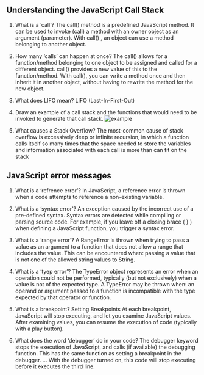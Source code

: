 <!-- from online -->
## Understanding the JavaScript Call Stack

1. What is a ‘call’?
The call() method is a predefined JavaScript method. It can be used to invoke (call) a method with an owner object as an argument (parameter). With call() , an object can use a method belonging to another object.

2. How many ‘calls’ can happen at once?
The call() allows for a function/method belonging to one object to be assigned and called for a different object.
call() provides a new value of this to the function/method. With call(), you can write a method once and then inherit it in another object, without having to rewrite the method for the new object.

3. What does LIFO mean?
LIFO (Last-In-First-Out)

4. Draw an example of a call stack and the functions that would need to be invoked to generate that call stack.
![example](https://cs.gmu.edu/~kauffman/cs222/figs/side-by-side.png)

5. What causes a Stack Overflow?
The most-common cause of stack overflow is excessively deep or infinite recursion, in which a function calls itself so many times that the space needed to store the variables and information associated with each call is more than can fit on the stack

## JavaScript error messages

1. What is a ‘refrence error’?
In JavaScript, a reference error is thrown when a code attempts to reference a non-existing variable.

2. What is a ‘syntax error’?
An exception caused by the incorrect use of a pre-defined syntax. Syntax errors are detected while compiling or parsing source code. For example, if you leave off a closing brace ( } ) when defining a JavaScript function, you trigger a syntax error.

3. What is a ‘range error’?
A RangeError is thrown when trying to pass a value as an argument to a function that does not allow a range that includes the value. This can be encountered when: passing a value that is not one of the allowed string values to String.

4. What is a ‘tyep error’?
The TypeError object represents an error when an operation could not be performed, typically (but not exclusively) when a value is not of the expected type. A TypeError may be thrown when: an operand or argument passed to a function is incompatible with the type expected by that operator or function.

5. What is a breakpoint?
Setting Breakpoints
At each breakpoint, JavaScript will stop executing, and let you examine JavaScript values. After examining values, you can resume the execution of code (typically with a play button).

6. What does the word ‘debugger’ do in your code?
The debugger keyword stops the execution of JavaScript, and calls (if available) the debugging function. This has the same function as setting a breakpoint in the debugger. ... With the debugger turned on, this code will stop executing before it executes the third line.
